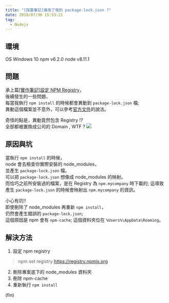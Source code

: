 ```yaml
---
title: "[踩雷筆記]誰改了我的 package-lock.json ?"
date: 2018/07/30 15:53:21
tag:
  - Nodejs   
---
```

## 環境
OS Windows 10
npm v6.2.0
node v8.11.1

## 問題
承上篇[[實作筆記]設定 NPM Registry](https://blog.marsen.me/2018/07/29/2018/node_set_registry/)，  
後續發生的一些問題，  
每當我執行 `npm install` 的時候都會異動到 `package-lock.json` 檔;  
異動這個檔案並不意外，可以參考[官方文件](https://docs.npmjs.com/files/package-lock.json)的說法。  

奇怪的點是，異動竟然包含 Registry !?  
全部都被置換成公司的 Domain , WTF ?
![](https://i.imgur.com/KwwUqPV.jpg)

## 原因與坑

當執行 `npm install` 的時候，  
node 會去檢查你實際安裝的 node_modules，  
並產生 `package-lock.json` 檔。  
可以把 `package-lock.json` 想像成 node_modules 的映射。  
而恰巧之前所安裝過的檔案，是在 Registry 為 `npm.mycompany` 時下載的;
這導致產生 `package-lock.json` 的時候會映射出 `npm.mycompany` 的資訊。

小心有坑!!  
即使刪除了 node_modules 再重新 `npm install`，  
仍然會產生錯誤的 `package-lock.json`;  
這個原因是 npm 會有 `npm-cache`; 
這個資料夾位在 `%Users%\AppData\Roaming`。  

## 解決方法

1. 設定 npm registry  
  > npm set registry https://registry.npmjs.org  
2. 刪除專案底下的 node_modules 資料夾
3. 刪除 npm-cache
4. 重新執行 `npm install`

(fin)